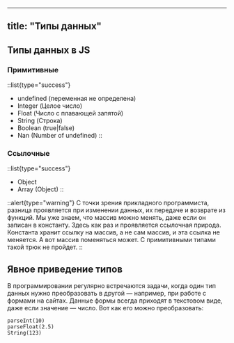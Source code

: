 ----
title: "Типы данных"
----

## Типы данных в JS

### Примитивные

::list{type="success"}
- undefined (переменная не определена)
- Integer (Целое число)
- Float (Число с плавающей запятой)
- String (Строка)
- Boolean (true|false)
- Nan (Number of undefined)
::

### Ссылочные

::list{type="success"}
- Object
- Array (Object)
::

::alert{type="warning"}
С точки зрения прикладного программиста, разница проявляется при изменении данных, их передаче и возврате из функций. Мы уже знаем, что массив можно менять, даже если он записан в константу. Здесь как раз и проявляется ссылочная природа. Константа хранит ссылку на массив, а не сам массив, и эта ссылка не меняется. А вот массив поменяться может. С примитивными типами такой трюк не пройдет.
::

## Явное приведение типов 

В программировании регулярно встречаются задачи, когда один тип данных нужно преобразовать в другой — например, при работе с формами на сайтах. Данные формы всегда приходят в текстовом виде, даже если значение — число. Вот как его можно преобразовать:

```
parseInt(10)
parseFloat(2.5)
String(123)
```

